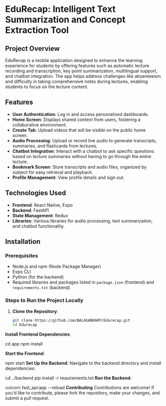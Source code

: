 # EduRecap: Intelligent Text Summarization and Concept Extraction Tool

## Project Overview

EduRecap is a mobile application designed to enhance the learning experience for students by offering features such as automatic lecture recording and transcription, key point summarization, multilingual support, and chatbot integration. The app helps address challenges like absenteeism and difficulty in taking comprehensive notes during lectures, enabling students to focus on the lecture content.

## Features

- **User Authentication**: Log in and access personalized dashboards.
- **Home Screen**: Displays shared content from users, fostering a collaborative environment.
- **Create Tab**: Upload videos that will be visible on the public home screen.
- **Audio Processing**: Upload or record live audio to generate transcripts, summaries, and flashcards from lectures.
- **Chatbot Integration**: Interact with a chatbot to ask specific questions based on lecture summaries without having to go through the entire lecture.
- **Bookmark Screen**: Store transcripts and audio files, organized by subject for easy retrieval and playback.
- **Profile Management**: View profile details and sign out.

## Technologies Used

- **Frontend**: React Native, Expo
- **Backend**: FastAPI
- **State Management**: Redux
- **Libraries**: Various libraries for audio processing, text summarization, and chatbot functionality.

## Installation

### Prerequisites

- Node.js and npm (Node Package Manager)
- Expo CLI
- Python (for the backend)
- Required libraries and packages listed in `package.json` (frontend) and `requirements.txt` (backend)

### Steps to Run the Project Locally

1. **Clone the Repository**:
   ```bash
   git clone https://github.com/BALASANKARP/Edurecap.git
   cd Edurecap
**Install Frontend Dependencies**:

   cd app
   npm install

**Start the Frontend**:

   npm start
**Set Up the Backend**: Navigate to the backend directory and install dependencies:

   cd ../backend
   pip install -r requirements.txt
**Run the Backend**:


   uvicorn fast_api:app --reload
**Contributing**
Contributions are welcome! If you'd like to contribute, please fork the repository, make your changes, and submit a pull request.
